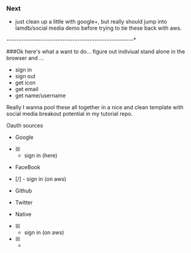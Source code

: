 ### Next
- just clean up a little with google+, but really should jump into lamdb/social media demo before trying to tie these back with aws.

*--*--*--*--*--*--*--*--*--*--*--*--*--*--*--*--*--*--*--*--*--*--*--*--*--*--*

###Ok here's what a want to do...
figure out indiviual stand alone in the browser and ...
- sign in
- sign out
- get icon
- get email
- get name/username

Really I wanna pool these all together in a nice and clean template with social media breakout potential in my tutorial repo.

Oauth sources

- Google
 - [x] - sign in (here)

- FaceBook
 - [/] - sign in (on aws)

- Github

- Twitter

- Native
 - [x] - sign in (on aws)
 - [x] -
